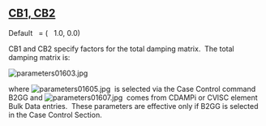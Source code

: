 ## [CB1, CB2](https://nexus.hexagon.com/documentationcenter/bundle/MSC_Nastran_2022.4/page/Nastran_Combined_Book/qrg/parameters/TOC.CB1.CB2.xhtml)

Default    = (   1.0, 0.0)

CB1 and CB2 specify factors for the total damping matrix.  The total damping matrix is:

![parameters01603.jpg](https://help-be.hexagonmi.com/bundle/MSC_Nastran_2022.4/page/Nastran_Combined_Book/qrg/parameters/../../../assets/parameters01603.jpg?_LANG=enus)  

where  ![parameters01605.jpg](https://help-be.hexagonmi.com/bundle/MSC_Nastran_2022.4/page/Nastran_Combined_Book/qrg/parameters/../../../assets/parameters01605.jpg?_LANG=enus)  is selected via the Case Control command B2GG and  ![parameters01607.jpg](https://help-be.hexagonmi.com/bundle/MSC_Nastran_2022.4/page/Nastran_Combined_Book/qrg/parameters/../../../assets/parameters01607.jpg?_LANG=enus)  comes from CDAMPi or CVlSC element Bulk Data entries.  These parameters are effective only if B2GG is selected in the Case Control Section.

